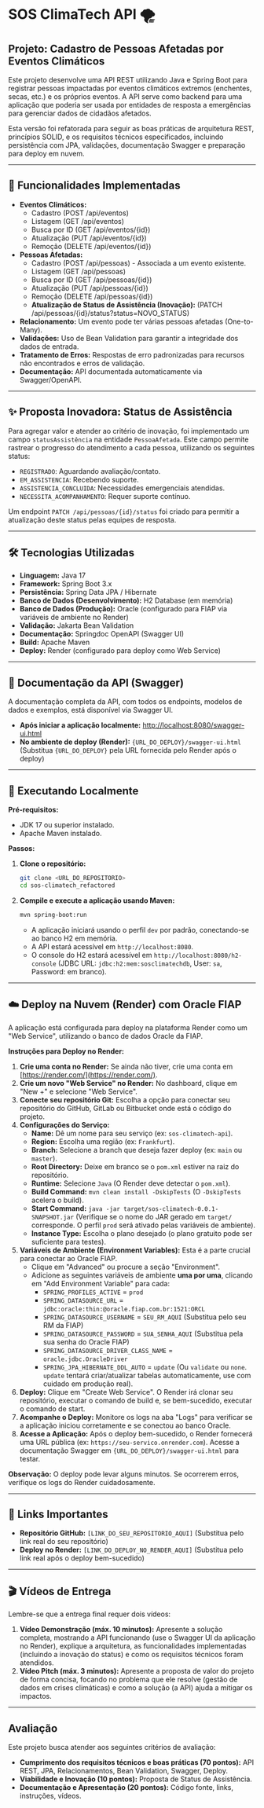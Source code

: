 # SOS ClimaTech API 🌪️

## Projeto: Cadastro de Pessoas Afetadas por Eventos Climáticos

Este projeto desenvolve uma API REST utilizando Java e Spring Boot para registrar pessoas impactadas por eventos climáticos extremos (enchentes, secas, etc.) e os próprios eventos. A API serve como backend para uma aplicação que poderia ser usada por entidades de resposta a emergências para gerenciar dados de cidadãos afetados.

Esta versão foi refatorada para seguir as boas práticas de arquitetura REST, princípios SOLID, e os requisitos técnicos especificados, incluindo persistência com JPA, validações, documentação Swagger e preparação para deploy em nuvem.

---

## 🧩 Funcionalidades Implementadas

*   **Eventos Climáticos:**
    *   Cadastro (POST /api/eventos)
    *   Listagem (GET /api/eventos)
    *   Busca por ID (GET /api/eventos/{id})
    *   Atualização (PUT /api/eventos/{id})
    *   Remoção (DELETE /api/eventos/{id})
*   **Pessoas Afetadas:**
    *   Cadastro (POST /api/pessoas) - Associada a um evento existente.
    *   Listagem (GET /api/pessoas)
    *   Busca por ID (GET /api/pessoas/{id})
    *   Atualização (PUT /api/pessoas/{id})
    *   Remoção (DELETE /api/pessoas/{id})
    *   **Atualização de Status de Assistência (Inovação):** (PATCH /api/pessoas/{id}/status?status=NOVO_STATUS)
*   **Relacionamento:** Um evento pode ter várias pessoas afetadas (One-to-Many).
*   **Validações:** Uso de Bean Validation para garantir a integridade dos dados de entrada.
*   **Tratamento de Erros:** Respostas de erro padronizadas para recursos não encontrados e erros de validação.
*   **Documentação:** API documentada automaticamente via Swagger/OpenAPI.

---

## ✨ Proposta Inovadora: Status de Assistência

Para agregar valor e atender ao critério de inovação, foi implementado um campo `statusAssistência` na entidade `PessoaAfetada`. Este campo permite rastrear o progresso do atendimento a cada pessoa, utilizando os seguintes status:

*   `REGISTRADO`: Aguardando avaliação/contato.
*   `EM_ASSISTENCIA`: Recebendo suporte.
*   `ASSISTENCIA_CONCLUIDA`: Necessidades emergenciais atendidas.
*   `NECESSITA_ACOMPANHAMENTO`: Requer suporte contínuo.

Um endpoint `PATCH /api/pessoas/{id}/status` foi criado para permitir a atualização deste status pelas equipes de resposta.

---

## 🛠️ Tecnologias Utilizadas

*   **Linguagem:** Java 17
*   **Framework:** Spring Boot 3.x
*   **Persistência:** Spring Data JPA / Hibernate
*   **Banco de Dados (Desenvolvimento):** H2 Database (em memória)
*   **Banco de Dados (Produção):** Oracle (configurado para FIAP via variáveis de ambiente no Render)
*   **Validação:** Jakarta Bean Validation
*   **Documentação:** Springdoc OpenAPI (Swagger UI)
*   **Build:** Apache Maven
*   **Deploy:** Render (configurado para deploy como Web Service)

---

## 📄 Documentação da API (Swagger)

A documentação completa da API, com todos os endpoints, modelos de dados e exemplos, está disponível via Swagger UI.

*   **Após iniciar a aplicação localmente:** [http://localhost:8080/swagger-ui.html](http://localhost:8080/swagger-ui.html)
*   **No ambiente de deploy (Render):** `{URL_DO_DEPLOY}/swagger-ui.html` (Substitua `{URL_DO_DEPLOY}` pela URL fornecida pelo Render após o deploy)

---

## 🚀 Executando Localmente

**Pré-requisitos:**

*   JDK 17 ou superior instalado.
*   Apache Maven instalado.

**Passos:**

1.  **Clone o repositório:**
    ```bash
    git clone <URL_DO_REPOSITORIO>
    cd sos-climatech_refactored
    ```
2.  **Compile e execute a aplicação usando Maven:**
    ```bash
    mvn spring-boot:run
    ```
    *   A aplicação iniciará usando o perfil `dev` por padrão, conectando-se ao banco H2 em memória.
    *   A API estará acessível em `http://localhost:8080`.
    *   O console do H2 estará acessível em `http://localhost:8080/h2-console` (JDBC URL: `jdbc:h2:mem:sosclimatechdb`, User: `sa`, Password: em branco).

---

## ☁️ Deploy na Nuvem (Render) com Oracle FIAP

A aplicação está configurada para deploy na plataforma Render como um "Web Service", utilizando o banco de dados Oracle da FIAP.

**Instruções para Deploy no Render:**

1.  **Crie uma conta no Render:** Se ainda não tiver, crie uma conta em [https://render.com/](https://render.com/).
2.  **Crie um novo "Web Service" no Render:** No dashboard, clique em "New +" e selecione "Web Service".
3.  **Conecte seu repositório Git:** Escolha a opção para conectar seu repositório do GitHub, GitLab ou Bitbucket onde está o código do projeto.
4.  **Configurações do Serviço:**
    *   **Name:** Dê um nome para seu serviço (ex: `sos-climatech-api`).
    *   **Region:** Escolha uma região (ex: `Frankfurt`).
    *   **Branch:** Selecione a branch que deseja fazer deploy (ex: `main` ou `master`).
    *   **Root Directory:** Deixe em branco se o `pom.xml` estiver na raiz do repositório.
    *   **Runtime:** Selecione `Java` (O Render deve detectar o `pom.xml`).
    *   **Build Command:** `mvn clean install -DskipTests` (O `-DskipTests` acelera o build).
    *   **Start Command:** `java -jar target/sos-climatech-0.0.1-SNAPSHOT.jar` (Verifique se o nome do JAR gerado em `target/` corresponde. O perfil `prod` será ativado pelas variáveis de ambiente).
    *   **Instance Type:** Escolha o plano desejado (o plano gratuito pode ser suficiente para testes).
5.  **Variáveis de Ambiente (Environment Variables):** Esta é a parte crucial para conectar ao Oracle FIAP.
    *   Clique em "Advanced" ou procure a seção "Environment".
    *   Adicione as seguintes variáveis de ambiente **uma por uma**, clicando em "Add Environment Variable" para cada:
        *   `SPRING_PROFILES_ACTIVE` = `prod`
        *   `SPRING_DATASOURCE_URL` = `jdbc:oracle:thin:@oracle.fiap.com.br:1521:ORCL`
        *   `SPRING_DATASOURCE_USERNAME` = `SEU_RM_AQUI` (Substitua pelo seu RM da FIAP)
        *   `SPRING_DATASOURCE_PASSWORD` = `SUA_SENHA_AQUI` (Substitua pela sua senha do Oracle FIAP)
        *   `SPRING_DATASOURCE_DRIVER_CLASS_NAME` = `oracle.jdbc.OracleDriver`
        *   `SPRING_JPA_HIBERNATE_DDL_AUTO` = `update` (Ou `validate` ou `none`. `update` tentará criar/atualizar tabelas automaticamente, use com cuidado em produção real).
6.  **Deploy:** Clique em "Create Web Service". O Render irá clonar seu repositório, executar o comando de build e, se bem-sucedido, executar o comando de start.
7.  **Acompanhe o Deploy:** Monitore os logs na aba "Logs" para verificar se a aplicação iniciou corretamente e se conectou ao banco Oracle.
8.  **Acesse a Aplicação:** Após o deploy bem-sucedido, o Render fornecerá uma URL pública (ex: `https://seu-servico.onrender.com`). Acesse a documentação Swagger em `{URL_DO_DEPLOY}/swagger-ui.html` para testar.

**Observação:** O deploy pode levar alguns minutos. Se ocorrerem erros, verifique os logs do Render cuidadosamente.

---

## 🔗 Links Importantes

*   **Repositório GitHub:** `[LINK_DO_SEU_REPOSITORIO_AQUI]` (Substitua pelo link real do seu repositório)
*   **Deploy no Render:** `[LINK_DO_DEPLOY_NO_RENDER_AQUI]` (Substitua pelo link real após o deploy bem-sucedido)

---

## 🎬 Vídeos de Entrega

Lembre-se que a entrega final requer dois vídeos:

1.  **Vídeo Demonstração (máx. 10 minutos):** Apresente a solução completa, mostrando a API funcionando (use o Swagger UI da aplicação no Render), explique a arquitetura, as funcionalidades implementadas (incluindo a inovação do status) e como os requisitos técnicos foram atendidos.
2.  **Vídeo Pitch (máx. 3 minutos):** Apresente a proposta de valor do projeto de forma concisa, focando no problema que ele resolve (gestão de dados em crises climáticas) e como a solução (a API) ajuda a mitigar os impactos.

---

## Avaliação

Este projeto busca atender aos seguintes critérios de avaliação:

*   **Cumprimento dos requisitos técnicos e boas práticas (70 pontos):** API REST, JPA, Relacionamentos, Bean Validation, Swagger, Deploy.
*   **Viabilidade e Inovação (10 pontos):** Proposta de Status de Assistência.
*   **Documentação e Apresentação (20 pontos):** Código fonte, links, instruções, vídeos.

